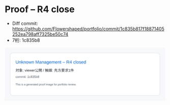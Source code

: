 # Proof – R4 close

- Diff commit: https://github.com/Flowershaped/portfolio/commit/1c835b817f18871405252ea798aff7325be50c74
- 7桁: 1c835b8

![R4 close demo](R4_close.svg)
